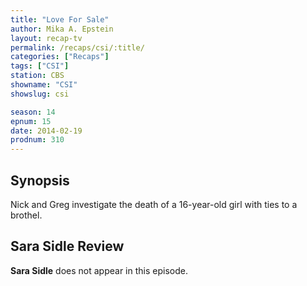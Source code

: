 ```yaml
---
title: "Love For Sale"
author: Mika A. Epstein
layout: recap-tv
permalink: /recaps/csi/:title/
categories: ["Recaps"]
tags: ["CSI"]
station: CBS
showname: "CSI"
showslug: csi

season: 14  
epnum: 15  
date: 2014-02-19
prodnum: 310  
---
```


## Synopsis

Nick and Greg investigate the death of a 16-year-old girl with ties to a brothel.

## Sara Sidle Review

**Sara Sidle** does not appear in this episode.
